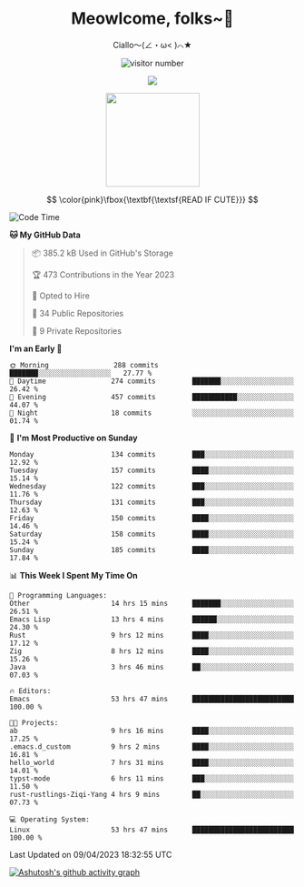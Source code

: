 <div align="center">
  <h1>Meowlcome, folks~👋</h1>
  <p>Ciallo～(∠・ω< )⌒★</p>
</div>

<p align="center">
  <img src="https://count.getloli.com/get/@Ziqi-Yang?theme=rule34" alt="visitor number" />
</p>

<p align="center">
  <img src="https://skillicons.dev/icons?i=rust,c,py,flutter,go,java,js,bash,linux,emacs" />
</p>
<p align="center">
  <img height="165" src="https://github-readme-stats.vercel.app/api?username=Ziqi-Yang&show_icons=true&include_all_commits=true&hide_border=true" />
</p>

$$
\color{pink}\fbox{\textbf{\textsf{READ IF CUTE}}}
$$

<!--START_SECTION:waka-->
![Code Time](http://img.shields.io/badge/Code%20Time-866%20hrs%2033%20mins-blue)

**🐱 My GitHub Data** 

> 📦 385.2 kB Used in GitHub's Storage 
 > 
> 🏆 473 Contributions in the Year 2023
 > 
> 💼 Opted to Hire
 > 
> 📜 34 Public Repositories 
 > 
> 🔑 9 Private Repositories 
 > 
**I'm an Early 🐤** 

```text
🌞 Morning                288 commits         ███████░░░░░░░░░░░░░░░░░░   27.77 % 
🌆 Daytime                274 commits         ███████░░░░░░░░░░░░░░░░░░   26.42 % 
🌃 Evening                457 commits         ███████████░░░░░░░░░░░░░░   44.07 % 
🌙 Night                  18 commits          ░░░░░░░░░░░░░░░░░░░░░░░░░   01.74 % 
```
📅 **I'm Most Productive on Sunday** 

```text
Monday                   134 commits         ███░░░░░░░░░░░░░░░░░░░░░░   12.92 % 
Tuesday                  157 commits         ████░░░░░░░░░░░░░░░░░░░░░   15.14 % 
Wednesday                122 commits         ███░░░░░░░░░░░░░░░░░░░░░░   11.76 % 
Thursday                 131 commits         ███░░░░░░░░░░░░░░░░░░░░░░   12.63 % 
Friday                   150 commits         ████░░░░░░░░░░░░░░░░░░░░░   14.46 % 
Saturday                 158 commits         ████░░░░░░░░░░░░░░░░░░░░░   15.24 % 
Sunday                   185 commits         ████░░░░░░░░░░░░░░░░░░░░░   17.84 % 
```


📊 **This Week I Spent My Time On** 

```text
💬 Programming Languages: 
Other                    14 hrs 15 mins      ███████░░░░░░░░░░░░░░░░░░   26.51 % 
Emacs Lisp               13 hrs 4 mins       ██████░░░░░░░░░░░░░░░░░░░   24.30 % 
Rust                     9 hrs 12 mins       ████░░░░░░░░░░░░░░░░░░░░░   17.12 % 
Zig                      8 hrs 12 mins       ████░░░░░░░░░░░░░░░░░░░░░   15.26 % 
Java                     3 hrs 46 mins       ██░░░░░░░░░░░░░░░░░░░░░░░   07.03 % 

🔥 Editors: 
Emacs                    53 hrs 47 mins      █████████████████████████   100.00 % 

🐱‍💻 Projects: 
ab                       9 hrs 16 mins       ████░░░░░░░░░░░░░░░░░░░░░   17.25 % 
.emacs.d_custom          9 hrs 2 mins        ████░░░░░░░░░░░░░░░░░░░░░   16.81 % 
hello_world              7 hrs 31 mins       ████░░░░░░░░░░░░░░░░░░░░░   14.01 % 
typst-mode               6 hrs 11 mins       ███░░░░░░░░░░░░░░░░░░░░░░   11.50 % 
rust-rustlings-Ziqi-Yang 4 hrs 9 mins        ██░░░░░░░░░░░░░░░░░░░░░░░   07.73 % 

💻 Operating System: 
Linux                    53 hrs 47 mins      █████████████████████████   100.00 % 
```


 Last Updated on 09/04/2023 18:32:55 UTC
<!--END_SECTION:waka-->


[![Ashutosh's github activity graph](https://github-readme-activity-graph.cyclic.app/graph?username=Ziqi-Yang&theme=github)](https://github.com/ashutosh00710/github-readme-activity-graph)
